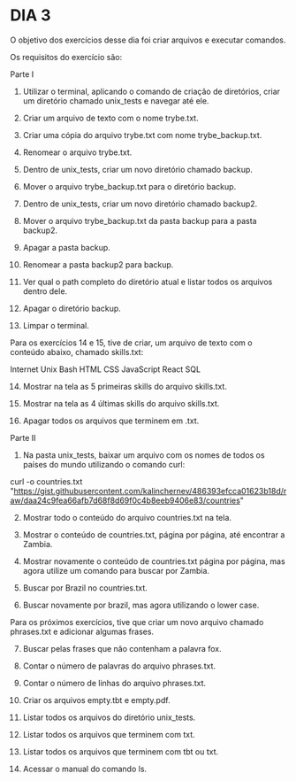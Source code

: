 # DIA 3

O objetivo dos exercícios desse dia foi criar arquivos e executar comandos.

Os requisitos do exercício são:

Parte I

1. Utilizar o terminal, aplicando o comando de criação de diretórios, criar um diretório chamado unix_tests e navegar até ele.

2. Criar um arquivo de texto com o nome trybe.txt.

3. Criar uma cópia do arquivo trybe.txt com nome trybe_backup.txt.

4. Renomear o arquivo trybe.txt.

5. Dentro de unix_tests, criar um novo diretório chamado backup.

6. Mover o arquivo trybe_backup.txt para o diretório backup.

7. Dentro de unix_tests, criar um novo diretório chamado backup2.

8. Mover o arquivo trybe_backup.txt da pasta backup para a pasta backup2.

9. Apagar a pasta backup.

10. Renomear a pasta backup2 para backup.

11. Ver qual o path completo do diretório atual e listar todos os arquivos dentro dele.

12. Apagar o diretório backup.

13. Limpar o terminal.

Para os exercícios 14 e 15, tive de criar, um arquivo de texto com o conteúdo abaixo, chamado skills.txt:

Internet
Unix
Bash
HTML
CSS
JavaScript
React
SQL

14. Mostrar na tela as 5 primeiras skills do arquivo skills.txt.

15. Mostrar na tela as 4 últimas skills do arquivo skills.txt.

16. Apagar todos os arquivos que terminem em .txt.

Parte II

1. Na pasta unix_tests, baixar um arquivo com os nomes de todos os países do mundo utilizando o comando curl:

curl -o countries.txt "https://gist.githubusercontent.com/kalinchernev/486393efcca01623b18d/raw/daa24c9fea66afb7d68f8d69f0c4b8eeb9406e83/countries"

2. Mostrar todo o conteúdo do arquivo countries.txt na tela.

3. Mostrar o conteúdo de countries.txt, página por página, até encontrar a Zambia.

4. Mostrar novamente o conteúdo de countries.txt página por página, mas agora utilize um comando para buscar por Zambia.

5. Buscar por Brazil no countries.txt.

6. Buscar novamente por brazil, mas agora utilizando o lower case.

Para os próximos exercícios, tive que criar um novo arquivo chamado phrases.txt e adicionar algumas frases.

7. Buscar pelas frases que não contenham a palavra fox.

8. Contar o número de palavras do arquivo phrases.txt.

9. Contar o número de linhas do arquivo phrases.txt.

10. Criar os arquivos empty.tbt e empty.pdf.

11. Listar todos os arquivos do diretório unix_tests.

12. Listar todos os arquivos que terminem com txt.

13. Listar todos os arquivos que terminem com tbt ou txt.

14. Acessar o manual do comando ls.
